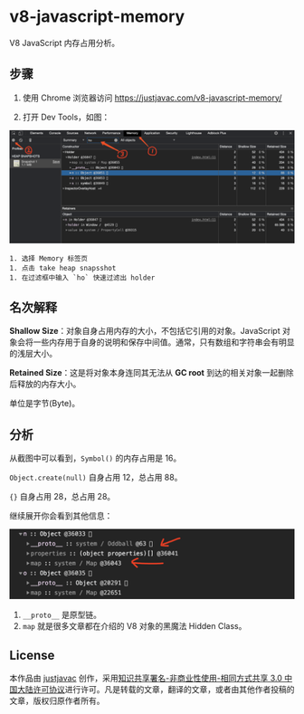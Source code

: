 # v8-javascript-memory

V8 JavaScript 内存占用分析。

## 步骤

1. 使用 Chrome 浏览器访问 <https://justjavac.com/v8-javascript-memory/>

1. 打开 Dev Tools，如图：

![](./screen.png)

    1. 选择 Memory 标签页
    1. 点击 take heap snapsshot
    1. 在过滤框中输入 `ho` 快速过滤出 holder

## 名次解释

**Shallow Size**：对象自身占用内存的大小，不包括它引用的对象。JavaScript 对象会将一些内存用于自身的说明和保存中间值。通常，只有数组和字符串会有明显的浅层大小。

**Retained Size**：这是将对象本身连同其无法从 **GC root** 到达的相关对象一起删除后释放的内存大小。

单位是字节(Byte)。

## 分析

从截图中可以看到，`Symbol()` 的内存占用是 16。

`Object.create(null)` 自身占用 12，总占用 88。

`{}` 自身占用 28，总占用 28。

继续展开你会看到其他信息：

![](./screen2.png)

1. `__proto__` 是原型链。
2. `map` 就是很多文章都在介绍的 V8 对象的黑魔法 Hidden Class。

## License

本<span xmlns:dct="http://purl.org/dc/terms/" href="http://purl.org/dc/dcmitype/Text" rel="dct:type">作品</span>由 <a xmlns:cc="https://creativecommons.org/ns#" href="https://justjavac.com" property="cc:attributionName" rel="cc:attributionURL">justjavac</a> 创作，采用<a rel="license" href="https://creativecommons.org/licenses/by-nc-sa/3.0/cn/">知识共享署名-非商业性使用-相同方式共享 3.0 中国大陆许可协议</a>进行许可。凡是转载的文章，翻译的文章，或者由其他作者投稿的文章，版权归原作者所有。
